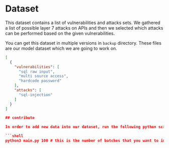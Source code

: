 # Dataset

This dataset contains a list of vulnerabilities and attacks sets. We gathered a list
of possible layer 7 attacks on APIs and then we selected which attacks can be performed
based on the given vulnerabilities.

You can get this dataset in multiple versions in ```backup``` directory.
These files are our
model dataset which we are going to work on.

```json
[
  {
    "vulnerabilities": [
      "sql raw input",
      "multi source access",
      "hardcode password"
    ],
    "attacks": [
      "sql-injection"
    ]
  }
]

## contribute

In order to add new data into our dataset, run the following python script and fill the inputs:

```shell
python3 main.py 100 # this is the number of batches that you want to import
```
